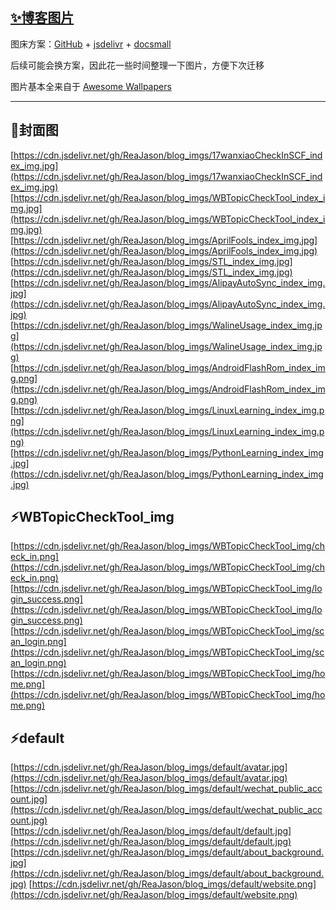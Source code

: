 ## [✨博客图片](https://reajason.top/) 

图床方案：[GitHub](https://github.com/) + [jsdelivr](https://www.jsdelivr.com/) + [docsmall](https://docsmall.com/)

后续可能会换方案，因此花一些时间整理一下图片，方便下次迁移

图片基本全来自于 [Awesome Wallpapers](https://wallhaven.cc/)

-----
## 🌈封面图

[https://cdn.jsdelivr.net/gh/ReaJason/blog_imgs/17wanxiaoCheckInSCF_index_img.jpg](https://cdn.jsdelivr.net/gh/ReaJason/blog_imgs/17wanxiaoCheckInSCF_index_img.jpg)
[https://cdn.jsdelivr.net/gh/ReaJason/blog_imgs/WBTopicCheckTool_index_img.jpg](https://cdn.jsdelivr.net/gh/ReaJason/blog_imgs/WBTopicCheckTool_index_img.jpg)
[https://cdn.jsdelivr.net/gh/ReaJason/blog_imgs/AprilFools_index_img.jpg](https://cdn.jsdelivr.net/gh/ReaJason/blog_imgs/AprilFools_index_img.jpg)
[https://cdn.jsdelivr.net/gh/ReaJason/blog_imgs/STL_index_img.jpg](https://cdn.jsdelivr.net/gh/ReaJason/blog_imgs/STL_index_img.jpg)
[https://cdn.jsdelivr.net/gh/ReaJason/blog_imgs/AlipayAutoSync_index_img.jpg](https://cdn.jsdelivr.net/gh/ReaJason/blog_imgs/AlipayAutoSync_index_img.jpg)
[https://cdn.jsdelivr.net/gh/ReaJason/blog_imgs/WalineUsage_index_img.jpg](https://cdn.jsdelivr.net/gh/ReaJason/blog_imgs/WalineUsage_index_img.jpg)
[https://cdn.jsdelivr.net/gh/ReaJason/blog_imgs/AndroidFlashRom_index_img.png](https://cdn.jsdelivr.net/gh/ReaJason/blog_imgs/AndroidFlashRom_index_img.png)
[https://cdn.jsdelivr.net/gh/ReaJason/blog_imgs/LinuxLearning_index_img.png](https://cdn.jsdelivr.net/gh/ReaJason/blog_imgs/LinuxLearning_index_img.png)
[https://cdn.jsdelivr.net/gh/ReaJason/blog_imgs/PythonLearning_index_img.jpg](https://cdn.jsdelivr.net/gh/ReaJason/blog_imgs/PythonLearning_index_img.jpg)
## ⚡WBTopicCheckTool_img
[https://cdn.jsdelivr.net/gh/ReaJason/blog_imgs/WBTopicCheckTool_img/check_in.png](https://cdn.jsdelivr.net/gh/ReaJason/blog_imgs/WBTopicCheckTool_img/check_in.png)
[https://cdn.jsdelivr.net/gh/ReaJason/blog_imgs/WBTopicCheckTool_img/login_success.png](https://cdn.jsdelivr.net/gh/ReaJason/blog_imgs/WBTopicCheckTool_img/login_success.png)
[https://cdn.jsdelivr.net/gh/ReaJason/blog_imgs/WBTopicCheckTool_img/scan_login.png](https://cdn.jsdelivr.net/gh/ReaJason/blog_imgs/WBTopicCheckTool_img/scan_login.png)
[https://cdn.jsdelivr.net/gh/ReaJason/blog_imgs/WBTopicCheckTool_img/home.png](https://cdn.jsdelivr.net/gh/ReaJason/blog_imgs/WBTopicCheckTool_img/home.png)
## ⚡default
[https://cdn.jsdelivr.net/gh/ReaJason/blog_imgs/default/avatar.jpg](https://cdn.jsdelivr.net/gh/ReaJason/blog_imgs/default/avatar.jpg)
[https://cdn.jsdelivr.net/gh/ReaJason/blog_imgs/default/wechat_public_account.jpg](https://cdn.jsdelivr.net/gh/ReaJason/blog_imgs/default/wechat_public_account.jpg)
[https://cdn.jsdelivr.net/gh/ReaJason/blog_imgs/default/default.jpg](https://cdn.jsdelivr.net/gh/ReaJason/blog_imgs/default/default.jpg)
[https://cdn.jsdelivr.net/gh/ReaJason/blog_imgs/default/about_background.jpg](https://cdn.jsdelivr.net/gh/ReaJason/blog_imgs/default/about_background.jpg)
[https://cdn.jsdelivr.net/gh/ReaJason/blog_imgs/default/website.png](https://cdn.jsdelivr.net/gh/ReaJason/blog_imgs/default/website.png)